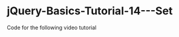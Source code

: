 jQuery-Basics-Tutorial-14---Set
===============================

Code for the following video tutorial 
